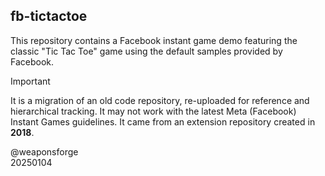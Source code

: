 ## fb-tictactoe

This repository contains a Facebook instant game demo featuring the classic "Tic Tac Toe" game using the default samples provided by Facebook.

> [!IMPORTANT]
> It is a migration of an old code repository, re-uploaded for reference and hierarchical tracking. It may not work with the latest Meta (Facebook) Instant Games guidelines. It came from an extension repository created in **2018**.

@weaponsforge<br>
20250104

